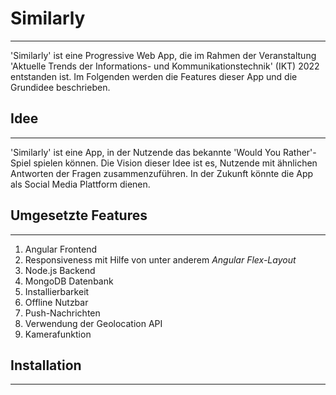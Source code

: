 # Similarly

---

'Similarly' ist eine Progressive Web App, die im Rahmen der Veranstaltung 'Aktuelle Trends der Informations- und Kommunikationstechnik' (IKT) 2022 entstanden ist. 
Im Folgenden werden die Features dieser App und die Grundidee beschrieben.



## Idee

---
'Similarly' ist eine App, in der Nutzende das bekannte 'Would You Rather'-Spiel spielen können. Die Vision dieser Idee ist es, Nutzende mit ähnlichen Antworten der Fragen zusammenzuführen. In der Zukunft könnte die App als Social Media Plattform dienen. 

## Umgesetzte Features

---

1. Angular Frontend
2. Responsiveness mit Hilfe von unter anderem *Angular Flex-Layout*
3. Node.js Backend
4. MongoDB Datenbank
5. Installierbarkeit
6. Offline Nutzbar
7. Push-Nachrichten
8. Verwendung der Geolocation API
9. Kamerafunktion

## Installation

---

